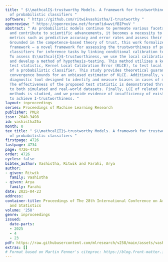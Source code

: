 ```yaml
---
title: " $\\mathcalI$-trustworthy Models. A framework for trustworthiness evaluation
  of probabilistic classifiers "
software: " https://github.com/ritwikvashistha/I-trustworthy "
openreview: " https://openreview.net/forum?id=wvifBIPnuV "
abstract: " As probabilistic models continue to permeate various facets of our society
  and contribute to scientific advancements, it becomes a necessity to go beyond traditional
  metrics such as predictive accuracy and error rates and assess their trustworthiness.
  Grounded in the competence-based theory of trust, this work formalizes $\\mathcal{I}$-trustworthy
  framework – a novel framework for assessing the trustworthiness of probabilistic
  classifiers for inference tasks by linking conditional calibration to trustworthiness.
  To assess $\\mathcal{I}$-trustworthiness, we use the local calibration error (LCE)
  and develop a method of hypothesis-testing. This method utilizes a kernel-based
  test statistic, Kernel Local Calibration Error (KLCE), to test local calibration
  of a probabilistic classifier. This study provides theoretical guarantees by offering
  convergence bounds for an unbiased estimator of KLCE. Additionally, we present a
  diagnostic tool designed to identify and measure biases in cases of miscalibration.
  The effectiveness of the proposed test statistic is demonstrated through its application
  to both simulated and real-world datasets. Finally, LCE of related recalibration
  methods is studied, and we provide evidence of insufficiency of existing methods
  to achieve I-trustworthiness. "
layout: inproceedings
series: Proceedings of Machine Learning Research
publisher: PMLR
issn: 2640-3498
id: vashistha25a
month: 0
tex_title: " $\\mathcal{I}$-trustworthy Models. A framework for trustworthiness evaluation
  of probabilistic classifiers "
firstpage: 4726
lastpage: 4734
page: 4726-4734
order: 4726
cycles: false
bibtex_author: Vashistha, Ritwik and Farahi, Arya
author:
- given: Ritwik
  family: Vashistha
- given: Arya
  family: Farahi
date: 2025-04-23
address:
container-title: Proceedings of The 28th International Conference on Artificial Intelligence
  and Statistics
volume: '258'
genre: inproceedings
issued:
  date-parts:
  - 2025
  - 4
  - 23
pdf: https://raw.githubusercontent.com/mlresearch/v258/main/assets/vashistha25a/vashistha25a.pdf
extras: []
# Format based on Martin Fenner's citeproc: https://blog.front-matter.io/posts/citeproc-yaml-for-bibliographies/
---
```

